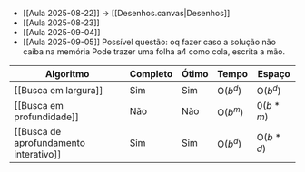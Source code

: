 - [[Aula 2025-08-22]] -> [[Desenhos.canvas|Desenhos]]
- [[Aula 2025-08-23]]
- [[Aula 2025-09-04]]
- [[Aula 2025-09-05]]
Possível questão: oq fazer caso a solução não caiba na memória
Pode trazer uma folha a4 como cola, escrita a mão.

| Algoritmo                              | Completo | Ótimo | Tempo    | Espaço   |
| -------------------------------------- | -------- | ----- | -------- | -------- |
| [[Busca em largura]]                   | Sim      | Sim   | O($b^d$) | O($b^d$) |
| [[Busca em profundidade]]              | Não      | Não   | O($b^m$) | 0($b*m$) |
| [[Busca de aprofundamento interativo]] | Sim      | Sim   | O($b^d$) | O($b*d$) |
